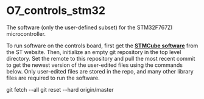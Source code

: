 # O7_controls_stm32
The software (only the user-defined subset) for the STM32F767ZI microcontroller.

To run software on the controls board, first get the <a href="http://www.st.com/en/embedded-software/stm32cubef7.html"><b>STMCube software</b></a> from the ST website. Then, initialize an empty git repository in the top level directory. Set the remote to this repository and pull the most recent commit to get the newest version of the user-edited files using the commands below. Only user-edited files are stored in the repo, and many other library files are required to run the software.


git fetch --all
git reset --hard origin/master
